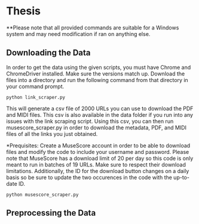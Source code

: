 # Thesis
**Please note that all provided commands are suitable for a Windows system and may need modification if ran on anything else.
## Downloading the Data
In order to get the data using the given scripts, you must have Chrome and ChromeDriver installed. Make sure the versions match up. 
Download the files into a directory and run the following command from that directory in your command prompt.

```
python link_scraper.py
```

This will generate a csv file of 2000 URLs you can use to download the PDF and MIDI files. This csv is also available in the data folder if you run into any issues with the link scraping script. Using this csv, you can then run musescore_scraper.py in order to download the metadata, PDF, and MIDI files of all the links you just obtained. 

*Prequisites: Create a MuseScore account in order to be able to download files and modify the code to include your username and password.
Please note that MuseScore has a download limit of 20 per day so this code is only meant to run in batches of 19 URLs. Make sure to respect their download limitations.
Additionally, the ID for the download button changes on a daily basis so be sure to update the two occurences in the code with the up-to-date ID. 

```
python musescore_scraper.py
```

## Preprocessing the Data
